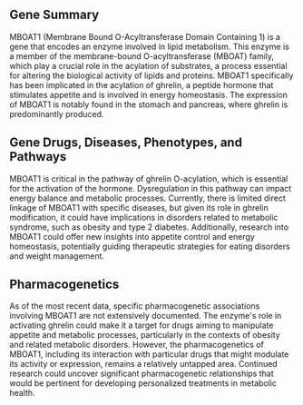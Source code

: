 ## Gene Summary
MBOAT1 (Membrane Bound O-Acyltransferase Domain Containing 1) is a gene that encodes an enzyme involved in lipid metabolism. This enzyme is a member of the membrane-bound O-acyltransferase (MBOAT) family, which play a crucial role in the acylation of substrates, a process essential for altering the biological activity of lipids and proteins. MBOAT1 specifically has been implicated in the acylation of ghrelin, a peptide hormone that stimulates appetite and is involved in energy homeostasis. The expression of MBOAT1 is notably found in the stomach and pancreas, where ghrelin is predominantly produced.

## Gene Drugs, Diseases, Phenotypes, and Pathways
MBOAT1 is critical in the pathway of ghrelin O-acylation, which is essential for the activation of the hormone. Dysregulation in this pathway can impact energy balance and metabolic processes. Currently, there is limited direct linkage of MBOAT1 with specific diseases, but given its role in ghrelin modification, it could have implications in disorders related to metabolic syndrome, such as obesity and type 2 diabetes. Additionally, research into MBOAT1 could offer new insights into appetite control and energy homeostasis, potentially guiding therapeutic strategies for eating disorders and weight management.

## Pharmacogenetics
As of the most recent data, specific pharmacogenetic associations involving MBOAT1 are not extensively documented. The enzyme's role in activating ghrelin could make it a target for drugs aiming to manipulate appetite and metabolic processes, particularly in the contexts of obesity and related metabolic disorders. However, the pharmacogenetics of MBOAT1, including its interaction with particular drugs that might modulate its activity or expression, remains a relatively untapped area. Continued research could uncover significant pharmacogenetic relationships that would be pertinent for developing personalized treatments in metabolic health.